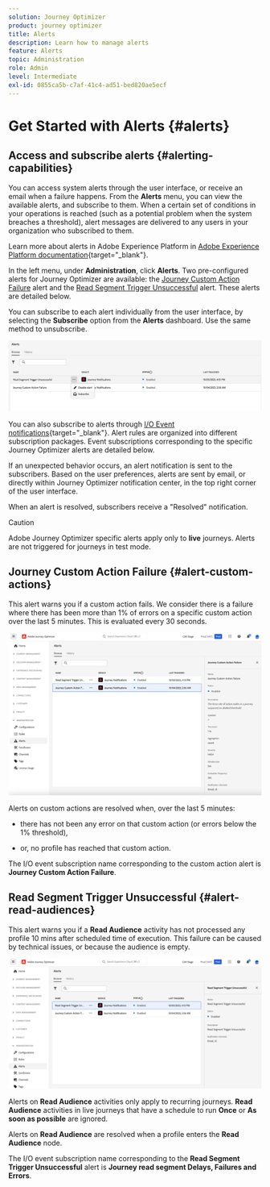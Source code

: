 ```yaml
---
solution: Journey Optimizer
product: journey optimizer
title: Alerts
description: Learn how to manage alerts
feature: Alerts
topic: Administration
role: Admin
level: Intermediate
exl-id: 0855ca5b-c7af-41c4-ad51-bed820ae5ecf
---
```

# Get Started with Alerts {#alerts}

## Access and subscribe alerts {#alerting-capabilities}

You can access system alerts through the user interface, or receive an email when a failure happens. From the **Alerts** menu, you can view the available alerts, and subscribe to them. When a certain set of conditions in your operations is reached (such as a potential problem when the system breaches a threshold), alert messages are delivered to any users in your organization who subscribed to them. 

<!--These messages can repeat over a pre-defined time interval until the alert has been resolved.-->

Learn more about alerts in Adobe Experience Platform in [Adobe Experience Platform documentation](https://experienceleague.adobe.com/docs/experience-platform/observability/alerts/overview.html){target="_blank"}. 

In the left menu, under **Administration**, click **Alerts**. Two pre-configured alerts for Journey Optimizer are available: the [Journey Custom Action Failure](#alert-custom-actions) alert and the [Read Segment Trigger Unsuccessful](#alert-read-audiences) alert. These alerts are detailed below.

You can subscribe to each alert individually from the user interface, by selecting the **Subscribe** option from the **Alerts** dashboard. Use the same method to unsubscribe. 

![](assets/alert-subscribe.png)

You can also subscribe to alerts through [I/O Event notifications](https://experienceleague.adobe.com/docs/experience-platform/observability/alerts/subscribe.html){target="_blank"}. Alert rules are organized into different subscription packages. Event subscriptions corresponding to the specific Journey Optimizer alerts are detailed below. 

If an unexpected behavior occurs, an alert notification is sent to the subscribers. Based on the user preferences, alerts are sent by email, or directly within Journey Optimizer notification center, in the top right corner of the user interface.

When an alert is resolved, subscribers receive a "Resolved" notification.

>[!CAUTION]
>
>Adobe Journey Optimizer specific alerts apply only to **live** journeys. Alerts are not triggered for journeys in test mode.

## Journey Custom Action Failure {#alert-custom-actions}

This alert warns you if a custom action fails. We consider there is a failure where there has been more than 1% of errors on a specific custom action over the last 5 minutes. This is evaluated every 30 seconds.

![](assets/alerts-custom-action.png)

Alerts on custom actions are resolved when, over the last 5 minutes:

* there has not been any error on that custom action (or errors below the 1% threshold),

* or, no profile has reached that custom action.

The I/O event subscription name corresponding to the custom action alert is **Journey Custom Action Failure**.

## Read Segment Trigger Unsuccessful {#alert-read-audiences}

This alert warns you if a **Read Audience** activity has not processed any profile 10 mins after scheduled time of execution. This failure can be caused by technical issues, or because the audience is empty.

![](assets/alerts1.png)

Alerts on **Read Audience** activities only apply to recurring journeys. **Read Audience** activities in live journeys that have a schedule to run **Once** or **As soon as possible** are ignored.

Alerts on **Read Audience** are resolved when a profile enters the **Read Audience** node.

The I/O event subscription name corresponding to the **Read Segment Trigger Unsuccessful** alert is **Journey read segment Delays, Failures and Errors**.
